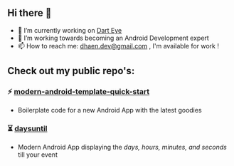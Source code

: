 ## Hi there 👋

- 🚀 I’m currently working on [Dart Eye](https://darteye.app/)
- 🌱 I’m working towards becoming an Android Development expert
- 📫 How to reach me: dhaen.dev@gmail.com , I'm available for work !

## Check out my public repo's:

### ⚡ [modern-android-template-quick-start](https://github.com/pim-developer/modern-android-template-quick-start)
- Boilerplate code for a new Android App with the latest goodies

### ⏳ [daysuntil](https://github.com/pim-developer/daysuntil)
- Modern Android App displaying the _days, hours, minutes, and seconds_ till your event 
